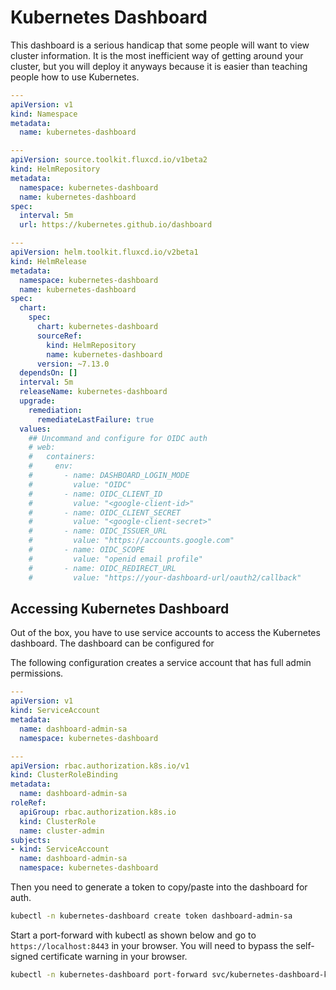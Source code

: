 # Kubernetes Dashboard

This dashboard is a serious handicap that some people will want to view cluster information.
It is the most inefficient way of getting around your cluster, but you will deploy it anyways because it is easier than teaching people how to use Kubernetes.

```yaml:kubernetes-dashboard.yaml
---
apiVersion: v1
kind: Namespace
metadata:
  name: kubernetes-dashboard

---
apiVersion: source.toolkit.fluxcd.io/v1beta2
kind: HelmRepository
metadata:
  namespace: kubernetes-dashboard
  name: kubernetes-dashboard
spec:
  interval: 5m
  url: https://kubernetes.github.io/dashboard

---
apiVersion: helm.toolkit.fluxcd.io/v2beta1
kind: HelmRelease
metadata:
  namespace: kubernetes-dashboard
  name: kubernetes-dashboard
spec:
  chart:
    spec:
      chart: kubernetes-dashboard
      sourceRef:
        kind: HelmRepository
        name: kubernetes-dashboard
      version: ~7.13.0
  dependsOn: []
  interval: 5m
  releaseName: kubernetes-dashboard
  upgrade:
    remediation:
      remediateLastFailure: true
  values:
    ## Uncommand and configure for OIDC auth
    # web:
    #   containers:
    #     env:
    #       - name: DASHBOARD_LOGIN_MODE
    #         value: "OIDC"
    #       - name: OIDC_CLIENT_ID
    #         value: "<google-client-id>"
    #       - name: OIDC_CLIENT_SECRET
    #         value: "<google-client-secret>"
    #       - name: OIDC_ISSUER_URL
    #         value: "https://accounts.google.com"
    #       - name: OIDC_SCOPE
    #         value: "openid email profile"
    #       - name: OIDC_REDIRECT_URL
    #         value: "https://your-dashboard-url/oauth2/callback"
```

## Accessing Kubernetes Dashboard
Out of the box, you have to use service accounts to access the Kubernetes dashboard.
The dashboard can be configured for 

The following configuration creates a service account that has full admin permissions.
```yaml:dashboard-admin.yaml
---
apiVersion: v1
kind: ServiceAccount
metadata:
  name: dashboard-admin-sa
  namespace: kubernetes-dashboard

---
apiVersion: rbac.authorization.k8s.io/v1
kind: ClusterRoleBinding
metadata:
  name: dashboard-admin-sa
roleRef:
  apiGroup: rbac.authorization.k8s.io
  kind: ClusterRole
  name: cluster-admin
subjects:
- kind: ServiceAccount
  name: dashboard-admin-sa
  namespace: kubernetes-dashboard
```

Then you need to generate a token to copy/paste into the dashboard for auth.
```bash
kubectl -n kubernetes-dashboard create token dashboard-admin-sa
```

Start a port-forward with kubectl as shown below and go to `https://localhost:8443` in your browser.
You will need to bypass the self-signed certificate warning in your browser.
```bash
kubectl -n kubernetes-dashboard port-forward svc/kubernetes-dashboard-kong-proxy 8443:443
```
